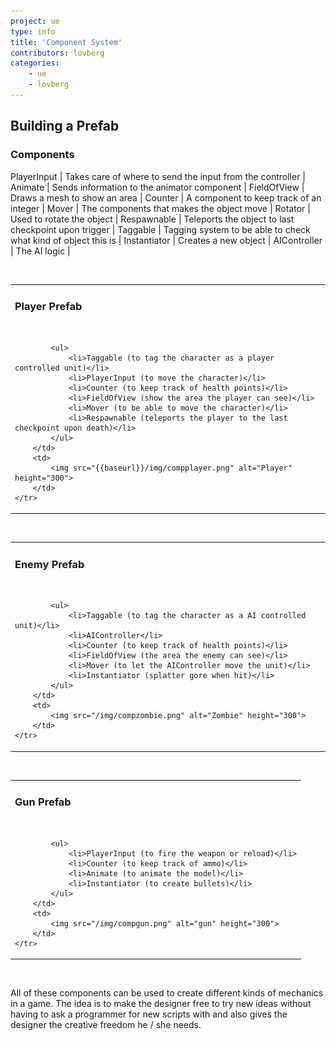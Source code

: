 ```yaml
---
project: ue
type: info
title: 'Component System'
contributors: lovberg
categories: 
    - ue
    - lovberg
---
```


## Building a Prefab

### Components

PlayerInput | Takes care of where to send the input from the controller | 
Animate | Sends information to the animator component | 
FieldOfView | Draws a mesh to show an area | 
Counter | A component to keep track of an integer | 
Mover | The components that makes the object move | 
Rotator | Used to rotate the object | 
Respawnable | Teleports the object to last checkpoint upon trigger | 
Taggable | Tagging system to be able to check what kind of object this is | 
Instantiator | Creates a new object | 
AIController | The AI logic | 

<br>


<table>
    <tr>
        <td>
            <h3> Player Prefab </h3> <br>
        
            <ul>
                <li>Taggable (to tag the character as a player controlled unit)</li>
                <li>PlayerInput (to move the character)</li>
                <li>Counter (to keep track of health points)</li>
                <li>FieldOfView (show the area the player can see)</li>
                <li>Mover (to be able to move the character)</li>
                <li>Respawnable (teleports the player to the last checkpoint upon death)</li>
            </ul>
        </td>
        <td>
            <img src="{{baseurl}}/img/compplayer.png" alt="Player" height="300">
        </td>
    </tr>
</table>



<br>

<table>
    <tr>
        <td>
            <h3> Enemy Prefab </h3> <br>

            <ul>
                <li>Taggable (to tag the character as a AI controlled unit)</li>
                <li>AIController</li>
                <li>Counter (to keep track of health points)</li>
                <li>FieldOfView (the area the enemy can see)</li>
                <li>Mover (to let the AIController move the unit)</li>
                <li>Instantiator (splatter gore when hit)</li>
            </ul>
        </td>
        <td>
            <img src="/img/compzombie.png" alt="Zombie" height="300">
        </td>
    </tr>
</table>

<br>

<table>
    <tr>
        <td>
            <h3> Gun Prefab </h3> <br>

            <ul>
                <li>PlayerInput (to fire the weapon or reload)</li>
                <li>Counter (to keep track of ammo)</li>
                <li>Animate (to animate the model)</li>
                <li>Instantiator (to create bullets)</li>
            </ul>
        </td>
        <td>
            <img src="/img/compgun.png" alt="gun" height="300">
        </td>
    </tr>
</table>

<br>


All of these components can be used to create different kinds of mechanics in a game. The idea is to make the designer free to try new ideas without having to ask a programmer for new scripts with and also gives the designer the creative freedom he / she needs.
